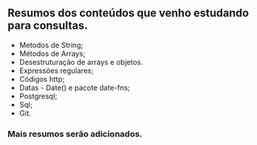## Resumos dos conteúdos que venho estudando para consultas.

- Metodos de String;
- Métodos de Arrays;
- Desestruturação de arrays e objetos.
- Expressões regulares;
- Códigos http;
- Datas - Date() e pacote date-fns;
- Postgresql;
- Sql;
- Git.

### Mais resumos serão adicionados.

